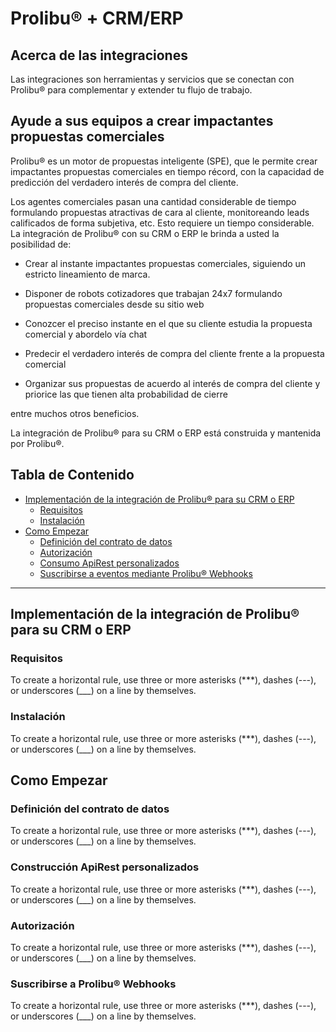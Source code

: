 # Prolibu® + CRM/ERP

## Acerca de las integraciones

Las integraciones son herramientas y servicios que se conectan con Prolibu® para complementar y extender tu flujo de trabajo.

## Ayude a sus equipos a crear impactantes propuestas comerciales

Prolibu® es un motor de propuestas inteligente (SPE), que le permite crear impactantes propuestas comerciales en tiempo récord, con la capacidad de predicción del verdadero interés de compra del cliente.

Los agentes comerciales pasan una cantidad considerable de tiempo formulando propuestas atractivas de cara al cliente, monitoreando leads calificados de forma subjetiva, etc. Esto requiere un tiempo considerable. La integración de Prolibu® con su CRM o ERP le brinda a usted la posibilidad de: 

- Crear al instante impactantes propuestas comerciales, siguiendo un estricto lineamiento de marca.

- Disponer de robots cotizadores que trabajan 24x7 formulando propuestas comerciales desde su sitio web

- Conozcer el preciso instante en el que su cliente estudia la propuesta comercial y abordelo vía chat

- Predecir el verdadero interés de compra del cliente frente a la propuesta comercial

- Organizar sus propuestas de acuerdo al interés de compra del cliente y priorice las que tienen alta probabilidad de cierre

entre muchos otros beneficios.

La integración de Prolibu® para su CRM o ERP está construida y mantenida por Prolibu®. 

## Tabla de Contenido

- [Implementación de la integración de Prolibu® para su CRM o ERP](https://duckduckgo.com) 
  - [Requisitos](https://duckduckgo.com)
  - [Instalación](https://duckduckgo.com)
- [Como Empezar](https://duckduckgo.com)
  - [Definición del contrato de datos](https://duckduckgo.com)
  - [Autorización](https://duckduckgo.com)
  - [Consumo ApiRest personalizados](https://duckduckgo.com)
  - [Suscribirse a eventos mediante Prolibu® Webhooks](https://duckduckgo.com)

***

## Implementación de la integración de Prolibu® para su CRM o ERP

### Requisitos

To create a horizontal rule, use three or more asterisks (***), dashes (---), or underscores (___) on a line by themselves.

### Instalación
To create a horizontal rule, use three or more asterisks (***), dashes (---), or underscores (___) on a line by themselves.

## Como Empezar

### Definición del contrato de datos

To create a horizontal rule, use three or more asterisks (***), dashes (---), or underscores (___) on a line by themselves.

### Construcción ApiRest personalizados

To create a horizontal rule, use three or more asterisks (***), dashes (---), or underscores (___) on a line by themselves.

### Autorización

To create a horizontal rule, use three or more asterisks (***), dashes (---), or underscores (___) on a line by themselves.

### Suscribirse a Prolibu® Webhooks

To create a horizontal rule, use three or more asterisks (***), dashes (---), or underscores (___) on a line by themselves.

